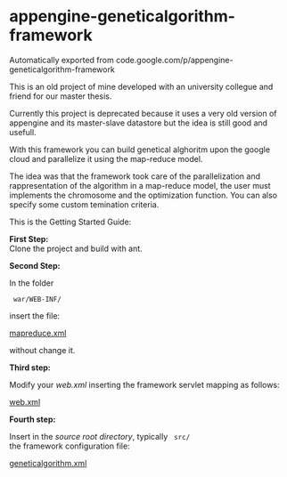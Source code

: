 # appengine-geneticalgorithm-framework
Automatically exported from code.google.com/p/appengine-geneticalgorithm-framework

This is an old project of mine developed with an university collegue and friend for our master thesis.

Currently this project is deprecated because it uses a very old version of appengine and its master-slave datastore but the idea is still good and usefull.

With this framework you can build genetical alghoritm upon the google cloud and parallelize it using the map-reduce model. 

The idea was that the framework took care of the parallelization and rappresentation of the algorithm in a map-reduce model, the user must implements the chromosome and the optimization function. You can also specify some custom temination criteria.

This is the Getting Started Guide:


<b>First Step: </b> <br>
Clone the project and build with ant.


<b>Second Step: </b> <br>

In the folder

<code> war/WEB-INF/ </code> 

insert the file:

<a href=https://github.com/MeMpy/appengine-geneticalgorithm-framework/blob/master/geneticalgorithmframework/war/WEB-INF/mapreduce.xml> mapreduce.xml </a>

without change it. <br>

<b> Third step: </b> <br>

Modify your  <i> web.xml </i> inserting the framework servlet mapping as follows:

<a href=https://github.com/MeMpy/appengine-geneticalgorithm-framework/blob/master/geneticalgorithmframework/war/WEB-INF/web.xml> web.xml </a>

<b> Fourth step: </b> <br>

Insert in the <i>source root directory</i>, typically <code> src/ </code> the framework configuration file:

<a href=https://github.com/MeMpy/appengine-geneticalgorithm-framework/blob/master/geneticalgorithmframework/exemple/geneticalgorithm.xml> geneticalgorithm.xml </a>

